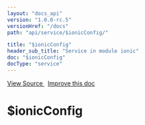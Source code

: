 ```yaml
---
layout: "docs_api"
version: "1.0.0-rc.5"
versionHref: "/docs"
path: "api/service/$ionicConfig/"

title: "$ionicConfig"
header_sub_title: "Service in module ionic"
doc: "$ionicConfig"
docType: "service"
---
```


<div class="improve-docs">
  <a href='http://github.com/driftyco/ionic/tree/1.x/js/angular/service/ionicConfig.js#L608'>
    View Source
  </a>
  &nbsp;
  <a href='http://github.com/driftyco/ionic/edit/master/js/angular/service/ionicConfig.js#L608'>
    Improve this doc
  </a>
</div>




<h1 class="api-title">

  $ionicConfig



</h1>
















  

  
  
  






